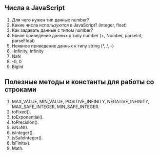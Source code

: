 ## Числа в JavaScript

1. Для чего нужен тип данных number?
2. Какие числа используются в JavaScript? (integer, float)
3. Как задавать данные с типом number?
4. Явное приведение данных к типу number (+, Number, parseInt, parseFloat)
5. Неявное приведение данных к типу string (*, /, -)
6. -Infinity, Infinity
7. NaN
8. -0, 0
9. BigInt

## Полезные методы и константы для работы со строками

1. MAX_VALUE, MIN_VALUE, POSITIVE_INFINITY, NEGATIVE_INFINITY, MAX_SAFE_INTEGER, MIN_SAFE_INTEGER.
2. toFixed().
3. toExponential().
4. toPrecision().
5. isNaN().
6. isInteger().
7. isSafeInteger().
8. isFinite().
9. Math.

